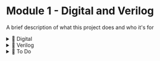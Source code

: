 
# Module 1 - Digital and Verilog

A brief description of what this project does and who it's for

<details>
  <summary>🔹 Digital </summary>

  # 📘 Digital Electronics & VLSI Fundamentals – Complete Topic Roadmap

This document combines foundational **Digital Electronics concepts** with **practical VLSI design knowledge**, serving as a complete roadmap for RTL Design, Verification, and STA engineers.

---

## 🧩 Chapter 1 – Basics of Digital Electronics

### Overview
- Introduction to Digital Systems
- Analog vs Digital Signals
- Applications in VLSI Design

### Topics
- Number Systems (Binary, Octal, Decimal, Hexadecimal)
- Codes: BCD, Excess-3, ASCII
- Signed Number Representation (Sign-Magnitude, 1’s & 2’s Complement)
- Overflow Concept and Detection
- Gray Codes – Types and Conversion
- Binary to Gray and Gray to Binary Conversion

---

## ⚙️ Chapter 2 – Boolean Algebra & Minimization Techniques

### Core Concepts
- Logic Operations (AND, OR, NOT, XOR, XNOR)
- Laws of Boolean Algebra
- Boolean Theorems and Simplification
- Representation of Boolean Functions
- Minimization using:
  - Karnaugh Maps (K-Map)
  - Quine-McCluskey Method
- Prime and Essential Prime Implicants
- DeMorgan’s Theorem with Examples

---

## 🔌 Chapter 3 – Logic Gates & Switching Circuits

### Topics
- Basic Gates and their Applications
- Universal Gates (NAND & NOR):
  - Implementation of Adder, Subtractor, and Flip-Flop
- Special Purpose Gates (XOR & XNOR) with VDD & GND
- Why NAND Gate is Preferred over NOR
- SOP (Sum of Products) & POS (Product of Sums) Forms
- Examples of SOP/POS Conversions
- Using 3 or 4-input Gates to Realize 2-input Gates
 - Using CMOS to Realize all Gates

---

## ⚡ Chapter 4 – Combinational Logic Circuits

### Design and Implementation
- Design Procedure for Combinational Circuits
- Arithmetic Circuits:
  - Adders, Subtractors, Multipliers
- Non-Arithmetic Circuits:
  - Encoders, Decoders, MUX, DEMUX
- Hazards & Glitches in Digital Circuits
- Tri-State Buffer – Purpose and Use
- Delays in Combinational Circuits
- Using MUX to Design:
  - Logic Gates, Adders, Flip-Flops, and D-Latches
- Design of 5x1 MUX using 2x1 MUX
- Using DEMUX to Realize All Logic Gates

---

## 🧠 Chapter 5 – Sequential Logic Circuits (Part 1)

### Core Understanding
- Difference Between Combinational & Sequential Circuits
- Sequential Circuit Delays (Setup Time, Hold Time)
- Synchronous vs Asynchronous Circuits
- Preset and Clear Concepts
- Latches and Flip-Flops:
  - SR, JK, D, and T Flip-Flops with Examples
- Race Around Condition
- Flip-Flop Conversion (e.g., JK→D, D→T, etc.)

---

## 🔄 Chapter 6 – Sequential Logic Circuits (Part 2)

### Registers and Counters
- Shift Registers (SISO, SIPO, PISO, PIPO)
- Asynchronous and Synchronous Counters
- Johnson and Ring Counters
- Mod Counters (e.g., Mod-10, Mod-16, Mod-25)
- Frequency Division Concept
- State Diagrams and Tables
- Finite State Machines (FSM):
  - Mealy and Moore Models
- Draw and Analyze 10x10 State Diagrams

---

## 💾 Chapter 7 – Semiconductor Memories

### Memory Fundamentals
- Memory Overview and Terminology
- Memory Classification:
  - ROM, PROM, EPROM, EEPROM, RAM (SRAM & DRAM)
- FIFO:
  - Purpose and Use in Digital Systems
  - FIFO Calculation and Need for Depth Estimation

---

## ⏱️ Chapter 8 – Static Timing Analysis (STA)

### Timing Analysis in VLSI
- What is STA and Why it is Important
- Types of Timing Analysis:
  - Setup, Hold, Recovery, Removal, Pulse Width
- False Paths and Multi-Cycle Paths
- STA Role in Digital Design Flow
- Clock and its Types:
  - Gated, Virtual, Derived Clocks
- Clock Uncertainties:
  - Skew, Jitter, and Latency
- Timing Parameters:
  - Slack, Critical Path, and Arrival Time
- STA Procedure:
  - Launch-Capture Concept
  - Setup & Hold Checks
- Methods to Improve Timing:
  - Pipelining
  - Retiming
  - Time Borrowing

---

## 🧰 Chapter 9 – Lint & Clock Domain Crossing (CDC)

### Lint (Static RTL Check)
- What is Lint and Why It’s Used
- Common Error Types (Syntax, Unconnected Ports, Combinational Loops)
- Fixing and Debugging Lint Errors
- Tools Used (e.g., SpyGlass, Questa Lint)
- How Lint Tools Work in Flow

### Clock Domain Crossing (CDC)
- What is CDC and Its Importance
- CDC Types (Single-Bit, Multi-Bit)
- CDC Concerns (Metastability, Data Loss, Glitches)
- MTBF (Mean Time Between Failure) and Its Use
- Techniques to Handle CDC:
  - Synchronizers
  - Handshake Mechanisms
  - FIFO for Multi-Bit Data

---

## 🧮 Chapter 10 – Arithmetic & Data Path Design

- Ripple Carry, Carry Lookahead, Carry Select Adders
- Multiplier Design (Array, Booth, Wallace Tree)
- Divider Concepts (Restoring / Non-Restoring)
- ALU Design Fundamentals
- Barrel Shifters and Comparators

---

## 💡 Chapter 11 – VLSI Design Methodology

- Digital Design Flow (RTL → Synthesis → P&R → STA)
- Power, Performance, Area (PPA) Trade-offs
- Design Constraints (SDC Basics)
- Engineering Change Orders (ECOs)
- DFT Overview (Scan, ATPG, BIST)
- Clock Gating and Power Optimization

---

## 🔗 Chapter 12 – On-Chip Communication Protocols

- AMBA Family: APB, AHB, AXI
- Wishbone, Avalon, TileLink
- I²C, SPI, UART – Basics and RTL Implementation
- High-Speed Protocol Overview: PCIe, USB, Ethernet

---

## 🧪 Chapter 13 – Verification Essentials

- Simulation vs Emulation vs FPGA Prototyping
- Testbench Architecture
- Constrained Random Verification (CRV)
- Functional and Code Coverage
- Assertions and SystemVerilog Assertions (SVA)
- UVM Basics and Environment Hierarchy
- DPI-C Integration and Examples

---

## ⚡ Chapter 14 – Low-Power & High-Speed Digital Design

- Power Gating and Clock Gating
- Multi-Voltage Domain Design
- Retention Flops and Isolation Cells
- Clock Tree Design and Optimization
- Signal Integrity:
  - Crosstalk, IR Drop, Glitches

---

## 🧱 Chapter 15 – Tools & Practical Knowledge

- **RTL & Simulation:** Synopsys VCS, Cadence Xcelium, QuestaSim
- **Synthesis:** Design Compiler, Genus
- **STA:** PrimeTime, Tempus
- **Lint & CDC:** SpyGlass, Questa CDC
- **Physical Design:** ICC2, Innovus, OpenROAD
- **DFT:** Tessent, Modus

---

### 🏁 Final Notes
This roadmap ensures complete coverage from **Digital Logic Fundamentals** to **STA and CDC concepts**, bridging textbook digital design knowledge with **real-world VLSI design flow**.  
Use this as your **learning index** or **project checklist** while mastering digital VLSI.

---

</details>



<details>
  <summary>🔹 Verilog </summary>
  
# 🧠 Verilog HDL & RTL Design Engineer Roadmap

This document outlines a **complete learning and reference guide** for anyone pursuing a **career as an RTL Design Engineer**.  
It combines Verilog fundamentals, synthesis-oriented design techniques, and professional-level RTL design practices used in VLSI projects.

---

## 🧩 Chapter 1 – Basics of Verilog

### Overview
- Introduction to Hardware Description Languages (HDL)
- Difference between Verilog, VHDL, and SystemVerilog
- Applications of Verilog in RTL Design, Synthesis, and Verification
- Levels of Abstraction:
  - Behavioral
  - Dataflow
  - Structural
  - Gate-level
- Hierarchical Design: Top, Submodule, and Testbench Structure
- Verilog Syntax & Module Declaration
- Ports, Parameters, and Connection by Name or Position

**Industry Tip:**  
Follow **hierarchical, parameterized, synthesizable coding** for scalable RTL design.

---

## 💾 Chapter 2 – Data Types

- **Nets:** `wire`, `tri`, `wand`, `wor`
- **Regs:** `reg`, `integer`, `time`, `real`
- **Vectors and Ranges:** `[msb:lsb]`
- **Arrays & Memories:** 1D and 2D declarations
- **Parameters & Localparams:** Configurable design constants
- **Strings and Constants**
- **Signed vs Unsigned Data Handling**
- **Data Type Conversion Pitfalls**

**Best Practice:**  
Use **`logic` (SystemVerilog)** or **explicit reg/wire** to maintain clarity. Avoid unintended latches by assigning default values.

---

## 🧮 Chapter 3 – Operators

- Logical Operators: `&&`, `||`, `!`
- Bitwise Operators: `&`, `|`, `^`, `~`
- Reduction Operators: `&`, `|`, `^`, `~&`, etc.
- Concatenation & Replication Operators: `{}`, `{{n{signal}}}`
- Conditional Operator (`?:`)
- Relational and Arithmetic Operators
- Shift Operators (`<<`, `>>`, `<<<`, `>>>`)
- Equality Operators: `==`, `===`, `!=`, `!==`
- Operator Precedence and Arithmetic Pitfalls

**Pro Tip:**  
Be mindful of **width mismatches** and **signed arithmetic** to prevent synthesis mismatches.

---

## ⚙️ Chapter 4 – Compile Directives & System Tasks

### Compile Directives
- `define`, `include`, `ifdef`, `ifndef`, `endif`
- `timescale` directive and its implications

### System Tasks
- Display & Monitoring: `$display`, `$write`, `$strobe`, `$monitor`
- Time-related: `$time`, `$realtime`, `$stime`
- Simulation Control: `$finish`, `$stop`, `$fatal`
- File I/O: `$fopen`, `$fdisplay`, `$fscanf`, `$readmemh`, `$readmemb`
- Randomization and Distribution: `$random`, `$dist_uniform`

**Best Practice:**  
Avoid system tasks in synthesizable RTL (keep them for testbench/debug).

---

## 🔁 Chapter 5 – Processes and Assignments

### Assignment Types
- **Continuous Assignments:** `assign` statements (for combinational logic)
- **Procedural Assignments:** within `always` or `initial` blocks
- Delay-based Assignments and Their Simulation Use
- Event Control and Level Sensitive Triggers
- Sensitivity Lists (`always @(*)`, `@(posedge clk)`, `@(negedge rst_n)`)
- Sequential vs Parallel Blocks (`begin-end`, `fork-join`)
- Event Timing Controls and Synchronization

**Coding Tip:**  
Use `always @(*)` for combinational logic and `always @(posedge clk)` for sequential logic.

---

## 🔧 Chapter 6 – Structured Procedures

- Blocking vs Non-Blocking Assignments (`=` vs `<=`)
- Blocking/Non-Blocking Delay Semantics
- Correct Swapping Techniques
- Proper use of `if-else` and `case` statements
- Avoiding Priority and Latch Inference
- Looping Constructs:
  - `for`, `while`, `repeat`, `forever`
- Tasks and Functions:
  - Task vs Function difference
  - Input/Output arguments
  - Reusability and Automation

**Guideline:**  
- Use **non-blocking (`<=`)** in sequential logic  
- Use **blocking (`=`)** in combinational logic  
- Keep **testbench tasks automatic**, **RTL tasks static**

---

## 🧮 Chapter 7 – Verilog Synthesis & FSM Design

### RTL Design Focus
- Register and Flip-Flop Modeling
- Synchronous vs Asynchronous Reset
- Avoiding Unwanted Latches (Default Assignments)
- Incomplete Case/If Handling
- Synthesis of Control Logic (`if-else-if`, `case`, `priority`)
- Resource Sharing and Optimization
- Finite State Machine (FSM):
  - Moore and Mealy Models
  - FSM Coding Style and State Encoding
  - Using Parameters or Enum for States
  - FSM Example: Traffic Light Controller / Sequence Detector

**Synthesis Tip:**  
Always write **fully specified combinational blocks** and avoid mixing blocking/non-blocking in the same block.

---

## ⚡ Chapter 8 – Advanced Verilog (Part 1)

- Timescale System Tasks (`$printtimescale`, `$timeformat`)
- Limitations of `timescale` directive
- Generate Statements:
  - `generate-if`, `generate-case`, `genvar`
- Procedural Continuous Assignment (`assign/deassign`, `force/release`)
- Self-Checking Testbench Concepts
- Automatic vs Static Tasks
- Named Events and Event Triggering

**Best Practice:**  
Use `generate` for parameterized hardware replication and maintain modular design.

---

## 🚀 Chapter 9 – Advanced Verilog (Part 2)

- Stratified Event Queue and Scheduling Regions:
  - Active, Inactive, NBA, Monitor, Reactive
- Code Coverage:
  - Line, Branch, Expression, Toggle
- Clock Generation Techniques
- FIFO Design:
  - Synchronous FIFO
  - Asynchronous FIFO with CDC Handling
- FSM and Pipeline Example
- RAM Modeling:
  - Synchronous and Asynchronous Read/Write
- Frequency Division and Clock Divider Implementation
- Timing Diagram Simulation and Waveform Analysis

**Practical Use:**  
Follow synchronous design guidelines and verify timing behavior using `$dumpvars`, `$time`, and simulation waves.

---

## 🧠 Chapter 10 – RTL Design Practices & Project Integration

- RTL Coding Guidelines (synthesizable subset)
- Coding for PPA (Power, Performance, Area)
- Hierarchical RTL Design and Reuse
- Clock Gating and Power-Aware RTL
- FSM & Datapath Partitioning
- Linting and CDC in RTL Stage
- Integration with Design Flow:
  - RTL → Synthesis → STA → PnR
- Common RTL Bugs and Debug Techniques

**Pro Tip:**  
Before synthesis, run:
- **Lint (SpyGlass/Questa Lint)**
- **CDC Checks**
- **Formal Property Checks**

---

## 🔬 Chapter 11 – Testbench & Verification Basics

- Testbench Hierarchy and Module Instantiation
- Clock & Reset Generation
- Stimulus Generation using Tasks/Loops
- Self-Checking Testbench Example
- File-based Input/Output
- Functional Coverage (Intro)
- Monitor and Checker Blocks
- Using `$display` and `$finish` for result validation

---

## ⚙️ Chapter 12 – Tool Flow & Real-World Application

### Common Tools
- **Simulation:** Synopsys VCS, Cadence Xcelium, QuestaSim  
- **Synthesis:** Design Compiler, Genus  
- **STA:** PrimeTime, Tempus  
- **Lint/CDC:** SpyGlass, Questa CDC  

### Practical Exposure
- Writing synthesizable RTL for datapaths (ALU, FIFO, RAM)
- Creating configurable IP using parameters
- Integration in top-level SoC designs
- Debugging timing reports post-synthesis
- Handling ECOs and version control

---

## 🏁 Conclusion

A successful **RTL Design Engineer** should:
1. Master **Verilog fundamentals** (Ch. 1–9)  
2. Follow **synthesis and timing-aware coding** (Ch. 7–10)  
3. Understand **STA, Lint, and CDC** integration  
4. Build **self-checking testbenches** for validation  
5. Use EDA tools efficiently for simulation and signoff  

> 💡 *Your RTL code is not just logic — it’s silicon-ready behavior.  
Write it clean, simulate it thoroughly, and synthesize it smartly.*

---

**Recommended Next Steps**
- Practice RTL coding for common IPs: ALU, FIFO, UART, Counter
- Analyze post-synthesis timing reports
- Explore SystemVerilog for assertions and UVM-level verification

---

🧩 *This roadmap bridges Verilog learning with actual VLSI RTL design workflow — from writing your first module to taping out a working chip.*
 
</details>


<details>
  <summary>🔹 To Do </summary>


## **Topic**

   - 1. Description

   - 2. Real life uses. 

   - 3. Interview questions 

   - 4. Code Example
    - 4.1. RTL code 
    - 4.2. LINT Clean
    - 4.3. CDC (if Required)
    - 4.4. makefile - perl

   - 5. Learning 

</details>


